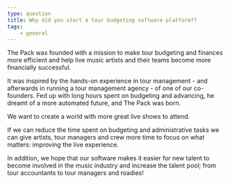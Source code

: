 ```yaml
---
type: question
title: Why did you start a tour budgeting software platform??
tags:
    - general
---
```


The Pack was founded with a mission to make tour budgeting and finances more efficient and help live music artists and their teams become more financially successful.

It was inspired by the hands-on experience in tour management - and afterwards in running a tour management agency - of one of our co-founders. Fed up with long hours spent on budgeting and advancing, he dreamt of a more automated future, and The Pack was born.

We want to create a world with more great live shows to attend.

If we can reduce the time spent on budgeting and administrative tasks we can give artists, tour managers and crew more time to focus on what matters: improving the live experience.

In addition, we hope that our software makes it easier for new talent to become involved in the music industry and increase the talent pool; from tour accountants to tour managers and roadies!
